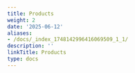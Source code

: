 ```yaml
---
title: Products
weight: 2
date: '2025-06-12'
aliases:
- /docs/_index_1748142996416069509_1_1/
description: ''
linkTitle: Products
type: docs
---
```


